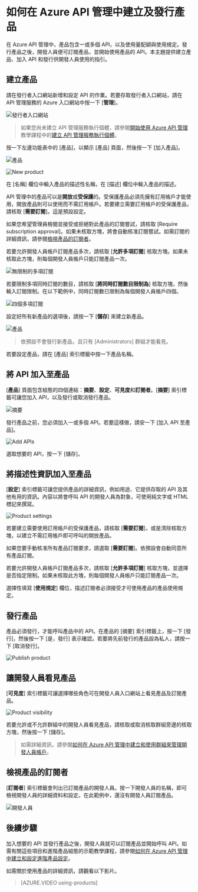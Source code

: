 <properties 
	pageTitle="如何在 Azure API 管理中建立及發行產品" 
	description="了解如何在 Azure API 管理中建立及發行產品。" 
	services="api-management" 
	documentationCenter="" 
	authors="steved0x" 
	manager="dwrede" 
	editor=""/>

<tags 
	ms.service="api-management" 
	ms.workload="mobile" 
	ms.tgt_pltfrm="na" 
	ms.devlang="na" 
	ms.topic="article" 
	ms.date="06/18/2015" 
	ms.author="sdanie"/>

# 如何在 Azure API 管理中建立及發行產品

在 Azure API 管理中，產品包含一或多個 API，以及使用量配額與使用規定。發行產品之後，開發人員便可訂閱產品，並開始使用產品的 API。本主題提供建立產品、加入 API 和發行供開發人員使用的指引。

## <a name="create-product"> </a>建立產品

請在發行者入口網站新增和設定 API 的作業。若要存取發行者入口網站，請在 API 管理服務的 Azure 入口網站中按一下 [**管理**]。

![發行者入口網站][api-management-management-console]

>如果您尚未建立 API 管理服務執行個體，請參閱[開始使用 Azure API 管理][]教學課程中的[建立 API 管理服務執行個體][]。

按一下左邊功能表中的 [產品]，以顯示 [產品] 頁面，然後按一下 [加入產品]。

![產品][api-management-products]

![New product][api-management-add-new-product]

在 [名稱] 欄位中輸入產品的描述性名稱，在 [描述] 欄位中輸入產品的描述。

API 管理中的產品可以是**開放**或**受保護**的。受保護產品必須先擁有訂用帳戶才能使用，開放產品則可以使用而不需訂用帳戶。若要建立需要訂用帳戶的受保護產品，請核取 [**需要訂閱**]。這是預設設定。

如果您希望管理員檢閱並接受或拒絕對此產品的訂閱嘗試，請核取 [Require subscription approval]。如果未核取方塊，將會自動核准訂閱嘗試。如需訂閱的詳細資訊，請參閱[檢視產品的訂閱者][]。

若要允許開發人員帳戶訂閱產品多次，請核取 [**允許多項訂閱**] 核取方塊。如果未核取此方塊，則每個開發人員帳戶只能訂閱產品一次。

![無限制的多項訂閱][api-management-unlimited-multiple-subscriptions]

若要限制多項同時訂閱的數目，請核取 [**將同時訂閱數目限制為**] 核取方塊，然後輸入訂閱限制。在以下範例中，同時訂閱數已限制為每個開發人員帳戶四個。

![四個多項訂閱][api-management-four-multiple-subscriptions]

設定好所有新產品的選項後，請按一下 [**儲存**] 來建立新產品。

![產品][api-management-products-page]

>依預設不會發行新產品，且只有 [Administrators] 群組才能看見。

若要設定產品，請在 [產品] 索引標籤中按一下產品名稱。

## <a name="add-apis"> </a>將 API 加入至產品

[**產品**] 頁面包含組態的四個連結：**摘要**、**設定**、**可見度**和**訂閱者**。[**摘要**] 索引標籤可讓您加入 API，以及發行或取消發行產品。

![摘要][api-management-new-product-summary]

發行產品之前，您必須加入一或多個 API。若要這樣做，請安一下 [加入 API 至產品]。

![Add APIs][api-management-add-apis-to-product]

選取想要的 API，按一下 [儲存]。

## <a name="add-description"> </a>將描述性資訊加入至產品

[**設定**] 索引標籤可讓您提供產品的詳細資訊，例如用途、它提供存取的 API 及其他有用的資訊。內容以將會呼叫 API 的開發人員為對象，可使用純文字或 HTML 標記來撰寫。

![Product settings][api-management-product-settings]

若要建立需要使用訂用帳戶的受保護產品，請核取 [**需要訂閱**]，或是清除核取方塊，以建立不需訂用帳戶即可呼叫的開放產品。

如果您要手動核准所有產品訂閱要求，請選取 [**需要訂閱**]。依預設會自動同意所有產品訂閱。

若要允許開發人員帳戶訂閱產品多次，請核取 [**允許多項訂閱**] 核取方塊，並選擇是否指定限制。如果未核取此方塊，則每個開發人員帳戶只能訂閱產品一次。

選擇性填寫 [**使用規定**] 欄位，描述訂閱者必須接受才可使用產品的產品使用規定。

## <a name="publish-product"> </a>發行產品

產品必須發行，才能呼叫產品中的 API。在產品的 [摘要] 索引標籤上，按一下 [發行]，然後按一下 [是，發行] 表示確認。若要將先前發行的產品設為私人，請按一下 [取消發行]。

![Publish product][api-management-publish-product]

## <a name="make-visible"> </a>讓開發人員看見產品

[**可見度**] 索引標籤可讓選擇哪些角色可在開發人員入口網站上看見產品及訂閱產品。

![Product visibility][api-management-product-visiblity]

若要允許或不允許群組中的開發人員看見產品，請核取或取消核取群組旁邊的核取方塊，然後按一下 [儲存]。

>如需詳細資訊，請參閱[如何在 Azure API 管理中建立和使用群組來管理開發人員帳戶][]。

## <a name="view-subscribers"> </a>檢視產品的訂閱者

[**訂閱者**] 索引標籤會列出已訂閱產品的開發人員。按一下開發人員的名稱，即可檢視開發人員的詳細資料和設定。在此範例中，還沒有開發人員訂閱產品。

![開發人員][api-management-developer-list]

## <a name="next-steps"> </a>後續步驟

加入想要的 API 並發行產品之後，開發人員就可以訂閱產品並開始呼叫 API。如需有關這些項目和進階產品組態的示範教學課程，請參閱[如何在 Azure API 管理中建立和設定進階產品設定][]。

如需關於使用產品的詳細資訊，請觀看以下影片。

> [AZURE.VIDEO using-products]

[Create a product]: #create-product
[Add APIs to a product]: #add-apis
[Add descriptive information to a product]: #add-description
[Publish a product]: #publish-product
[Make a product visible to developers]: #make-visible
[檢視產品的訂閱者]: #view-subscribers
[Next steps]: #next-steps

[api-management-management-console]: ./media/api-management-howto-add-products/api-management-management-console.png
[api-management-add-product]: ./media/api-management-howto-add-products/api-management-add-product.png
[api-management-add-new-product]: ./media/api-management-howto-add-products/api-management-add-new-product.png
[api-management-unlimited-multiple-subscriptions]: ./media/api-management-howto-add-products/api-management-unlimited-multiple-subscriptions.png
[api-management-four-multiple-subscriptions]: ./media/api-management-howto-add-products/api-management-four-multiple-subscriptions.png
[api-management-products-page]: ./media/api-management-howto-add-products/api-management-products-page.png
[api-management-new-product-summary]: ./media/api-management-howto-add-products/api-management-new-product-summary.png
[api-management-add-apis-to-product]: ./media/api-management-howto-add-products/api-management-add-apis-to-product.png
[api-management-product-settings]: ./media/api-management-howto-add-products/api-management-product-settings.png
[api-management-publish-product]: ./media/api-management-howto-add-products/api-management-publish-product.png
[api-management-product-visiblity]: ./media/api-management-howto-add-products/api-management-product-visibility.png
[api-management-developer-list]: ./media/api-management-howto-add-products/api-management-developer-list.png



[api-management-products]: ./media/api-management-howto-add-products/api-management-products.png
[api-management-]: ./media/api-management-howto-add-products/
[api-management-]: ./media/api-management-howto-add-products/


[How to add operations to an API]: api-management-howto-add-operations.md
[How to create and publish a product]: api-management-howto-add-products.md
[建立 API 管理服務執行個體]: api-management-get-started.md
[開始使用 Azure API 管理]: api-management-get-started.md#create-service-instance
[Next steps]: #next-steps
[如何在 Azure API 管理中建立和使用群組來管理開發人員帳戶]: api-management-howto-create-groups.md
[如何在 Azure API 管理中建立和設定進階產品設定]: api-management-howto-product-with-rules.md

<!---HONumber=62-->